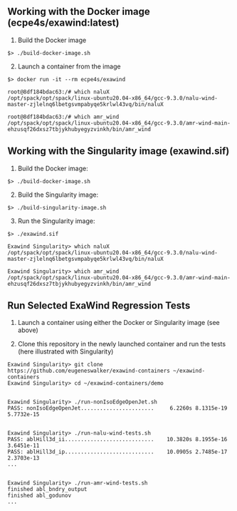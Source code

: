 ## Working with the Docker image (ecpe4s/exawind:latest)
1. Build the Docker image
```
$> ./build-docker-image.sh
```

2. Launch a container from the image
```
$> docker run -it --rm ecpe4s/exawind

root@8df184bdac63:/# which naluX
/opt/spack/opt/spack/linux-ubuntu20.04-x86_64/gcc-9.3.0/nalu-wind-master-zjlelnq6lbetgsvmpabyqe5krlwl43vq/bin/naluX

root@8df184bdac63:/# which amr_wind
/opt/spack/opt/spack/linux-ubuntu20.04-x86_64/gcc-9.3.0/amr-wind-main-ehzusqf26dxsz7tbjykhubyegyzvinkh/bin/amr_wind
```

## Working with the Singularity image (exawind.sif)

1. Build the Docker image:
```
$> ./build-docker-image.sh
```

2. Build the Singularity image:
```
$> ./build-singularity-image.sh
```

3. Run the Singularity image:
```
$> ./exawind.sif

Exawind Singularity> which naluX
/opt/spack/opt/spack/linux-ubuntu20.04-x86_64/gcc-9.3.0/nalu-wind-master-zjlelnq6lbetgsvmpabyqe5krlwl43vq/bin/naluX

Exawind Singularity> which amr_wind
/opt/spack/opt/spack/linux-ubuntu20.04-x86_64/gcc-9.3.0/amr-wind-main-ehzusqf26dxsz7tbjykhubyegyzvinkh/bin/amr_wind
```

## Run Selected ExaWind Regression Tests

1. Launch a container using either the Docker or Singularity image (see above)

2. Clone this repository in the newly launched container and run the tests (here illustrated with Singularity)
```
Exawind Singularity> git clone https://github.com/eugeneswalker/exawind-containers ~/exawind-containers
Exawind Singularity> cd ~/exawind-containers/demo


Exawind Singularity> ./run-nonIsoEdgeOpenJet.sh
PASS: nonIsoEdgeOpenJet.......................     6.2260s 8.1315e-19 5.7732e-15


Exawind Singularity> ./run-nalu-wind-tests.sh
PASS: ablHill3d_ii............................    10.3820s 8.1955e-16 3.6451e-11
PASS: ablHill3d_ip............................    10.0905s 2.7485e-17 2.3703e-13
...


Exawind Singularity> ./run-amr-wind-tests.sh
finished abl_bndry_output
finished abl_godunov
...
```


